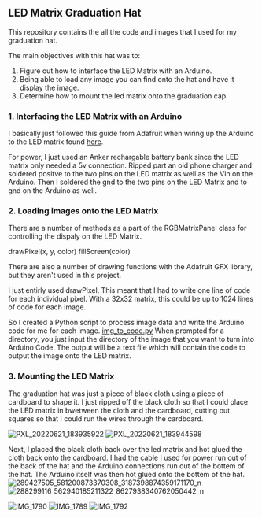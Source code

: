 ## LED Matrix Graduation Hat

This repository contains the all the code and images that I used for my graduation hat.

The main objectives with this hat was to:

1. Figure out how to interface the LED Matrix with an Arduino.
2. Being able to load any image you can find onto the hat and have it display the image.
3. Determine how to mount the led matrix onto the graduation cap.


### 1. Interfacing the LED Matrix with an Arduino
I basically just followed this guide from Adafruit when wiring up the Arduino to the LED matrix found [here](https://learn.adafruit.com/32x16-32x32-rgb-led-matrix).

For power, I just used an Anker rechargable battery bank since the LED matrix only needed a 5v connection. Ripped part an old phone charger and soldered positve to the two pins on the LED matrix as well as the Vin on the Arduino. Then I soldered the gnd to the two pins on the LED Matrix and to gnd on the Arduino as well. 

### 2. Loading images onto the LED Matrix

There are a number of methods as a part of the RGBMatrixPanel class for controlling the dispaly on the LED Matrix.

drawPixel(x, y, color)
fillScreen(color)

There are also a number of drawing functions with the Adafruit GFX library, but they aren't used in this project.

I just entirly used drawPixel. This meant that I had to write one line of code for each individual pixel. With a 32x32 matrix, this could be up to 1024 lines of code for each image.

So I created a Python script to  process image data and write the Arduino code for me for each image. 
[img_to_code.py](https://github.com/tynimattias/Grad_Hat/blob/main/img_to_code.py)
When prompted for a directory, you just input the directory of the image that you want to turn into Arduino Code. The output will be a text file which will contain the code to output the image onto the LED matrix. 

### 3. Mounting the LED Matrix

The graduation hat was just a piece of black cloth using a piece of cardboard to shape it. I just ripped off the black cloth so that I could place the LED matrix in bwetween the cloth and the cardboard, cutting out squares so that I could run the wires through the cardboard. 

![PXL_20220621_183935922](https://user-images.githubusercontent.com/72426180/174879206-59fd999e-c040-4ba6-8fbb-ecffd3b23483.jpg)
![PXL_20220621_183944598](https://user-images.githubusercontent.com/72426180/174879211-8bd0f718-3543-46bf-afed-20fa9fa452a0.jpg)

Next, I placed the black cloth back over the led matrix and hot glued the cloth back onto the cardboard. I had the cable I used for power run out of the back of the hat and the Arduino connections run out of the bottem of the hat. The Arduino itself was then hot glued onto the bottem of the hat. 
![289427505_581200873370308_3187398874359171170_n](https://user-images.githubusercontent.com/72426180/174871270-4ec561ef-1345-45b4-9ef8-ef5f6d8f602d.jpg)
![288299116_562940185211322_8627938340762050442_n](https://user-images.githubusercontent.com/72426180/174871277-fbfb332a-9db8-4068-b3cf-f09dfe72f364.jpg)




![IMG_1790](https://user-images.githubusercontent.com/72426180/174871050-f041e3fa-410e-4e5e-ac14-a3336185264c.jpg)
![IMG_1789](https://user-images.githubusercontent.com/72426180/174871075-a62dbe8d-1580-4108-8e48-304804f8a4a9.jpg)
![IMG_1792](https://user-images.githubusercontent.com/72426180/174871084-67f9e57d-4923-4d13-9ee7-d3465dfad496.jpg)
